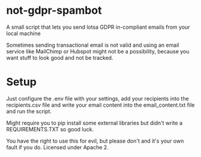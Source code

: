 # not-gdpr-spambot
A small script that lets you send lotsa GDPR in-compliant emails from your local machine

Sometimes sending transactional email is not valid and using an email service like MailChimp or Hubspot might not be a possibility, because you want stuff to look good and not be tracked.

# Setup
Just configure the .env file with your settings, add your recipients into the recipients.csv file and write your email content into the email_content.txt file and run the script.

Might require you to pip install some external libraries but didn't write a REQUIREMENTS.TXT so good luck.

You have the right to use this for evil, but please don't and it's your own fault if you do. Licensed under Apache 2. 
